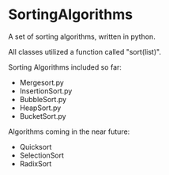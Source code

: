 # SortingAlgorithms
A set of sorting algorithms, written in python.

All classes utilized a function called "sort(list)".

Sorting Algorithms included so far:
  - Mergesort.py
  - InsertionSort.py
  - BubbleSort.py
  - HeapSort.py
  - BucketSort.py

Algorithms coming in the near future:
  - Quicksort
  - SelectionSort
  - RadixSort
